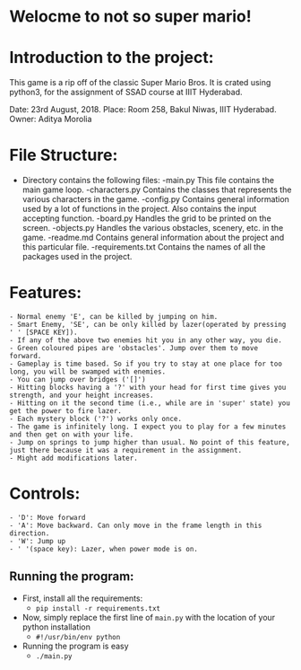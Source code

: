 # Welocme to not so super mario!


# Introduction to the project:

This game is a rip off of the classic Super Mario Bros. It is crated using python3, for the assignment of SSAD course at IIIT Hyderabad.

Date: 23rd August, 2018.
Place: Room 258, Bakul Niwas, IIIT Hyderabad.
Owner: Aditya Morolia


# File Structure:

- Directory contains the following files:
    -main.py
        This file contains the main game loop.
    -characters.py
        Contains the classes that represents the various characters in the game.
    -config.py
        Contains general information used by a lot of functions in the project. Also contains the input accepting function.
    -board.py
        Handles the grid to be printed on the screen.
    -objects.py
        Handles the various obstacles, scenery, etc. in the game.
    -readme.md
        Contains general information about the project and this particular file.
    -requirements.txt
        Contains the names of all the packages used in the project.


# Features:

	- Normal enemy 'E', can be killed by jumping on him.
    - Smart Enemy, 'SE', can be only killed by lazer(operated by pressing ' ' [SPACE KEY]).
    - If any of the above two enemies hit you in any other way, you die.
    - Green coloured pipes are 'obstacles'. Jump over them to move forward.
    - Gameplay is time based. So if you try to stay at one place for too long, you will be swamped with enemies.
    - You can jump over bridges ('[]')
    - Hitting blocks having a '?' with your head for first time gives you strength, and your height increases.
    - Hitting on it the second time (i.e., while are in 'super' state) you get the power to fire lazer.
    - Each mystery block ('?') works only once.
    - The game is infinitely long. I expect you to play for a few minutes and then get on with your life. 
    - Jump on springs to jump higher than usual. No point of this feature, just there because it was a requirement in the assignment.
    - Might add modifications later.


# Controls:

	- 'D': Move forward
	- 'A': Move backward. Can only move in the frame length in this direction.
	- 'W': Jump up
	- ' '(space key): Lazer, when power mode is on.


## Running the program:

- First, install all the requirements:
	- `pip install -r requirements.txt`
- Now, simply replace the first line of `main.py` with the location of your python installation
	- `#!/usr/bin/env python`
- Running the program is easy
	- `./main.py`
